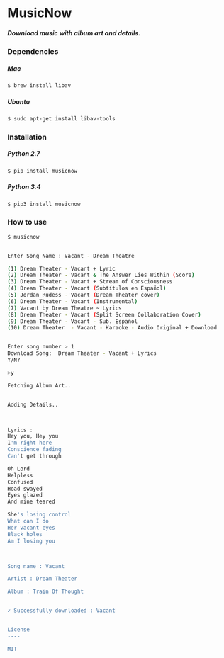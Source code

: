 # MusicNow
##### Download music with album art and details.

### Dependencies

##### Mac

```sh
$ brew install libav
```


##### Ubuntu
```sh
$ sudo apt-get install libav-tools
```

### Installation

##### Python 2.7
```sh
$ pip install musicnow
```

##### Python 3.4
```sh
$ pip3 install musicnow
```




### How to use
```sh
$ musicnow


Enter Song Name : Vacant - Dream Theatre

(1) Dream Theater - Vacant + Lyric
(2) Dream Theater - Vacant & The Answer Lies Within (Score)
(3) Dream Theater - Vacant + Stream of Consciousness
(4) Dream Theater - Vacant (Subtítulos en Español)
(5) Jordan Rudess - Vacant (Dream Theater cover)
(6) Dream Theater - Vacant (Instrumental)
(7) Vacant by Dream Theatre ~ Lyrics
(8) Dream Theater - Vacant (Split Screen Collaboration Cover)
(9) Dream Theater - Vacant - Sub. Español
(10) Dream Theater  - Vacant - Karaoke - Audio Original + Download


Enter song number > 1
Download Song:  Dream Theater - Vacant + Lyrics
Y/N?

>y

Fetching Album Art..


Adding Details..



Lyrics :
Hey you, Hey you
I'm right here
Conscience fading
Can't get through

Oh Lord
Helpless
Confused
Head swayed
Eyes glazed
And mine teared

She's losing control
What can I do
Her vacant eyes
Black holes
Am I losing you



Song name : Vacant

Artist : Dream Theater

Album : Train Of Thought


✓ Successfully downloaded : Vacant


License
----

MIT






